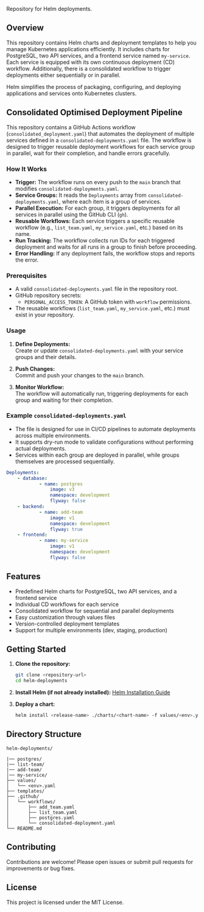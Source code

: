 Repository for Helm deployments.

## Overview

This repository contains Helm charts and deployment templates to help you manage Kubernetes applications efficiently. It includes charts for PostgreSQL, two API services, and a frontend service named `my-service`. Each service is equipped with its own continuous deployment (CD) workflow. Additionally, there is a consolidated workflow to trigger deployments either sequentially or in parallel.

Helm simplifies the process of packaging, configuring, and deploying applications and services onto Kubernetes clusters.

## Consolidated Optimised Deployment Pipeline

This repository contains a GitHub Actions workflow (`consolidated_deployment.yaml`) that automates the deployment of multiple services defined in a `consolidated-deployments.yaml` file. The workflow is designed to trigger reusable deployment workflows for each service group in parallel, wait for their completion, and handle errors gracefully.

### How It Works

- **Trigger:** The workflow runs on every push to the `main` branch that modifies `consolidated-deployments.yaml`.
- **Service Groups:** It reads the `Deployments` array from `consolidated-deployments.yaml`, where each item is a group of services.
- **Parallel Execution:** For each group, it triggers deployments for all services in parallel using the GitHub CLI (`gh`).
- **Reusable Workflows:** Each service triggers a specific reusable workflow (e.g., `list_team.yaml`, `my_service.yaml`, etc.) based on its name.
- **Run Tracking:** The workflow collects run IDs for each triggered deployment and waits for all runs in a group to finish before proceeding.
- **Error Handling:** If any deployment fails, the workflow stops and reports the error.

### Prerequisites

- A valid `consolidated-deployments.yaml` file in the repository root.
- GitHub repository secrets:
    - `PERSONAL_ACCESS_TOKEN`: A GitHub token with `workflow` permissions.
- The reusable workflows (`list_team.yaml`, `my_service.yaml`, etc.) must exist in your repository.

### Usage

1. **Define Deployments:**  
     Create or update `consolidated-deployments.yaml` with your service groups and their details.

2. **Push Changes:**  
     Commit and push your changes to the `main` branch.

3. **Monitor Workflow:**  
     The workflow will automatically run, triggering deployments for each group and waiting for their completion.

### Example `consolidated-deployments.yaml`

- The file is designed for use in CI/CD pipelines to automate deployments across multiple environments.
- It supports dry-run mode to validate configurations without performing actual deployments.
- Services within each group are deployed in parallel, while groups themselves are processed sequentially.
```yaml
Deployments:
    - database:
            - name: postgres
                image: v3
                namespace: development
                flyway: false
    - backend:
            - name: add-team
                image: v1
                namespace: development
                flyway: true
    - frontend:
            - name: my-service
                image: v1
                namespace: development
                flyway: false
```


## Features

- Predefined Helm charts for PostgreSQL, two API services, and a frontend service
- Individual CD workflows for each service
- Consolidated workflow for sequential and parallel deployments
- Easy customization through values files
- Version-controlled deployment templates
- Support for multiple environments (dev, staging, production)

## Getting Started

1. **Clone the repository:**
    ```bash
    git clone <repository-url>
    cd helm-deployments
    ```

2. **Install Helm (if not already installed):**
    [Helm Installation Guide](https://helm.sh/docs/intro/install/)

3. **Deploy a chart:**
    ```bash
    helm install <release-name> ./charts/<chart-name> -f values/<env>.yaml
    ```

## Directory Structure

```
helm-deployments/

|── postgres/
|── list-team/
|── add-team/
│── my-service/
├── values/
│   └── <env>.yaml
├── templates/
├── .github/
│   └── workflows/
│       ├── add_team.yaml
│       ├── list_team.yaml
│       ├── postgres.yaml
│       └── consolidated-deployment.yaml
└── README.md
```

## Contributing

Contributions are welcome! Please open issues or submit pull requests for improvements or bug fixes.

## License

This project is licensed under the MIT License.